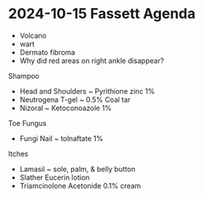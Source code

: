 # 2024-10-15 Fassett Agenda

* Volcano
* wart
* Dermato fibroma
* Why did red areas on right ankle disappear?

Shampoo

* Head and Shoulders ~ Pyrithione zinc 1%
* Neutrogena T-gel ~ 0.5% Coal tar
* Nizoral ~ Ketoconoazole 1%

Toe Fungus

* Fungi Nail ~ tolnaftate 1%

Itches

* Lamasil ~ sole, palm, & belly button
* Slather Eucerin lotion
* Triamcinolone Acetonide 0.1% cream
